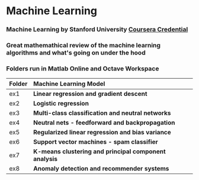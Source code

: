 # Machine Learning

### Machine Learning by Stanford University [Coursera Credential](https://www.coursera.org/account/accomplishments/certificate/KEMQQYD2WV2R) 

### Great mathemathical review of the machine learning algorithms and what's going on under the hood 

### Folders run in Matlab Online and Octave Workspace

| Folder  	| Machine Learning Model  	|
|---	|:---	|
| ex1  	| **Linear regression and gradient descent**  	|
| ex2  	| **Logistic regression**  	|
| ex3  	| **Multi-class classification and neutral networks**  	|
| ex4  	| **Neutral nets - feedforward and backpropagation**  	|
| ex5  	| **Regularized linear regression and bias variance**  	|
| ex6  	| **Support vector machines - spam classifier**  	|
| ex7  	| **K-means clustering and principal component analysis**  	|
| ex8  	| **Anomaly detection and recommender systems**  	|
